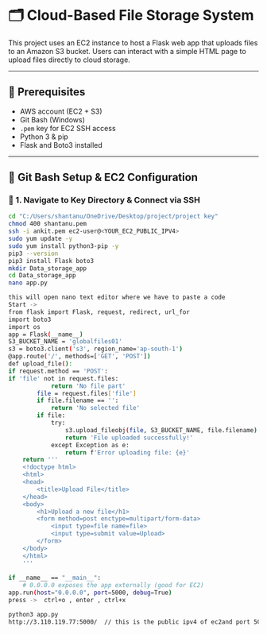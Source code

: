 # 🗂️ Cloud-Based File Storage System

This project uses an EC2 instance to host a Flask web app that uploads files to an Amazon S3 bucket. Users can interact with a simple HTML page to upload files directly to cloud storage.

---

## 🔧 Prerequisites

- AWS account (EC2 + S3)
- Git Bash (Windows)
- `.pem` key for EC2 SSH access
- Python 3 & pip
- Flask and Boto3 installed

---

## 🚀 Git Bash Setup & EC2 Configuration

### 🛫 1. Navigate to Key Directory & Connect via SSH

```bash
cd "C:/Users/shantanu/OneDrive/Desktop/project/project key"
chmod 400 shantanu.pem
ssh -i ankit.pem ec2-user@<YOUR_EC2_PUBLIC_IPV4>
sudo yum update -y  
sudo yum install python3-pip -y  
pip3 --version  
pip3 install Flask boto3  
mkdir Data_storage_app  
cd Data_storage_app  
nano app.py

this will open nano text editor where we have to paste a code   
Start -> 
from flask import Flask, request, redirect, url_for 
import boto3 
import os 
app = Flask(__name__) 
S3_BUCKET_NAME = 'globalfiles01' 
s3 = boto3.client('s3', region_name='ap-south-1') 
@app.route('/', methods=['GET', 'POST']) 
def upload_file(): 
if request.method == 'POST': 
if 'file' not in request.files: 
            return 'No file part' 
        file = request.files['file'] 
        if file.filename == '': 
            return 'No selected file' 
        if file: 
            try: 
                s3.upload_fileobj(file, S3_BUCKET_NAME, file.filename) 
                return 'File uploaded successfully!' 
            except Exception as e: 
                return f'Error uploading file: {e}' 
    return ''' 
    <!doctype html> 
    <html> 
    <head> 
        <title>Upload File</title> 
    </head> 
    <body> 
        <h1>Upload a new file</h1> 
        <form method=post enctype=multipart/form-data> 
            <input type=file name=file> 
            <input type=submit value=Upload> 
        </form> 
    </body> 
    </html> 
    ''' 
 
if __name__ == "__main__": 
    # 0.0.0.0 exposes the app externally (good for EC2) 
app.run(host="0.0.0.0", port=5000, debug=True) 
press ->  ctrl+o , enter , ctrl+x

python3 app.py  
http://3.110.119.77:5000/  // this is the public ipv4 of ec2and port 5000 to open website 


